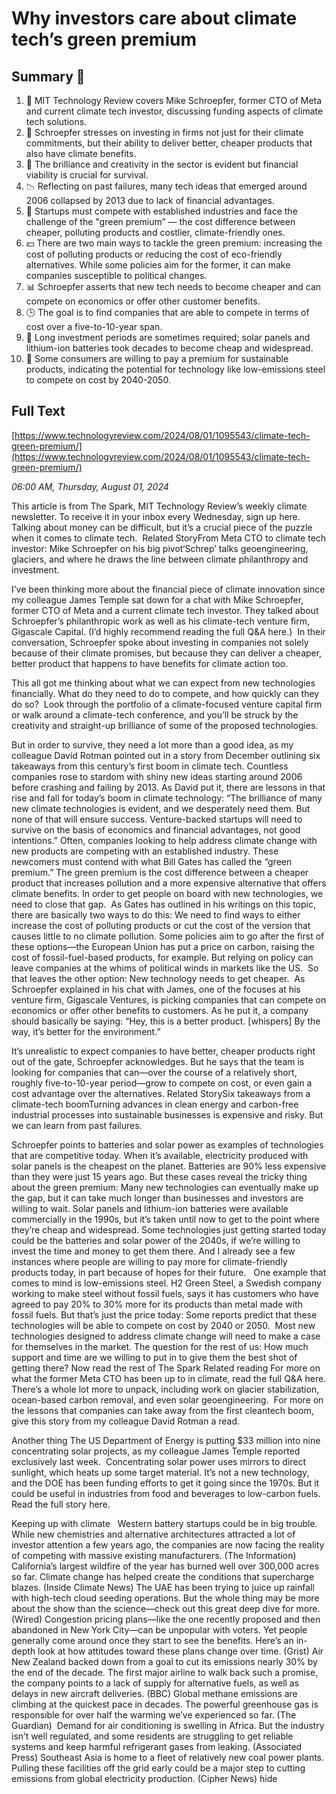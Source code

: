 # Why investors care about climate tech’s green premium

## Summary 🤖

1. 💬 MIT Technology Review covers Mike Schroepfer, former CTO of Meta and current climate tech investor, discussing funding aspects of climate tech solutions.
2. 🚀 Schroepfer stresses on investing in firms not just for their climate commitments, but their ability to deliver better, cheaper products that also have climate benefits. 
3. 🧠 The brilliance and creativity in the sector is evident but financial viability is crucial for survival. 
4. 📉 Reflecting on past failures, many tech ideas that emerged around 2006 collapsed by 2013 due to lack of financial advantages.
5. 👀 Startups must compete with established industries and face the challenge of the "green premium” — the cost difference between cheaper, polluting products and costlier, climate-friendly ones.
6. 💵 There are two main ways to tackle the green premium: increasing the cost of polluting products or reducing the cost of eco-friendly alternatives. While some policies aim for the former, it can make companies susceptible to political changes. 
7. 📊 Schroepfer asserts that new tech needs to become cheaper and can compete on economics or offer other customer benefits.
8. 🕒 The goal is to find companies that are able to compete in terms of cost over a five-to-10-year span. 
9. 💼 Long investment periods are sometimes required; solar panels and lithium-ion batteries took decades to become cheap and widespread. 
10. 🛒 Some consumers are willing to pay a premium for sustainable products, indicating the potential for technology like low-emissions steel to compete on cost by 2040-2050.

## Full Text

[https://www.technologyreview.com/2024/08/01/1095543/climate-tech-green-premium/](https://www.technologyreview.com/2024/08/01/1095543/climate-tech-green-premium/)

*06:00 AM, Thursday, August 01, 2024*

This article is from The Spark, MIT Technology Review’s weekly climate newsletter. To receive it in your inbox every Wednesday, sign up here. Talking about money can be difficult, but it’s a crucial piece of the puzzle when it comes to climate tech.  Related StoryFrom Meta CTO to climate tech investor: Mike Schroepfer on his big pivot‘Schrep’ talks geoengineering, glaciers, and where he draws the line between climate philanthropy and investment.

I’ve been thinking more about the financial piece of climate innovation since my colleague James Temple sat down for a chat with Mike Schroepfer, former CTO of Meta and a current climate tech investor. They talked about Schroepfer’s philanthropic work as well as his climate-tech venture firm, Gigascale Capital. (I’d highly recommend reading the full Q&A here.)  In their conversation, Schroepfer spoke about investing in companies not solely because of their climate promises, but because they can deliver a cheaper, better product that happens to have benefits for climate action too.

This all got me thinking about what we can expect from new technologies financially. What do they need to do to compete, and how quickly can they do so?  Look through the portfolio of a climate-focused venture capital firm or walk around a climate-tech conference, and you’ll be struck by the creativity and straight-up brilliance of some of the proposed technologies.

But in order to survive, they need a lot more than a good idea, as my colleague David Rotman pointed out in a story from December outlining six takeaways from this century’s first boom in climate tech. Countless companies rose to stardom with shiny new ideas starting around 2006 before crashing and failing by 2013. As David put it, there are lessons in that rise and fall for today’s boom in climate technology: “The brilliance of many new climate technologies is evident, and we desperately need them. But none of that will ensure success. Venture-backed startups will need to survive on the basis of economics and financial advantages, not good intentions.” Often, companies looking to help address climate change with new products are competing with an established industry. These newcomers must contend with what Bill Gates has called the “green premium.” The green premium is the cost difference between a cheaper product that increases pollution and a more expensive alternative that offers climate benefits. In order to get people on board with new technologies, we need to close that gap.   As Gates has outlined in his writings on this topic, there are basically two ways to do this: We need to find ways to either increase the cost of polluting products or cut the cost of the version that causes little to no climate pollution. Some policies aim to go after the first of these options—the European Union has put a price on carbon, raising the cost of fossil-fuel-based products, for example. But relying on policy can leave companies at the whims of political winds in markets like the US.  So that leaves the other option: New technology needs to get cheaper.  As Schroepfer explained in his chat with James, one of the focuses at his venture firm, Gigascale Ventures, is picking companies that can compete on economics or offer other benefits to customers. As he put it, a company should basically be saying: “Hey, this is a better product. [whispers] By the way, it’s better for the environment.”

It’s unrealistic to expect companies to have better, cheaper products right out of the gate, Schroepfer acknowledges. But he says that the team is looking for companies that can—over the course of a relatively short, roughly five-to-10-year period—grow to compete on cost, or even gain a cost advantage over the alternatives. Related StorySix takeaways from a climate-tech boomTurning advances in clean energy and carbon-free industrial processes into sustainable businesses is expensive and risky. But we can learn from past failures.

Schroepfer points to batteries and solar power as examples of technologies that are competitive today. When it’s available, electricity produced with solar panels is the cheapest on the planet. Batteries are 90% less expensive than they were just 15 years ago. But these cases reveal the tricky thing about the green premium: Many new technologies can eventually make up the gap, but it can take much longer than businesses and investors are willing to wait. Solar panels and lithium-ion batteries were available commercially in the 1990s, but it’s taken until now to get to the point where they’re cheap and widespread. Some technologies just getting started today could be the batteries and solar power of the 2040s, if we’re willing to invest the time and money to get them there. And I already see a few instances where people are willing to pay more for climate-friendly products today, in part because of hopes for their future.    One example that comes to mind is low-emissions steel. H2 Green Steel, a Swedish company working to make steel without fossil fuels, says it has customers who have agreed to pay 20% to 30% more for its products than metal made with fossil fuels. But that’s just the price today: Some reports predict that these technologies will be able to compete on cost by 2040 or 2050.  Most new technologies designed to address climate change will need to make a case for themselves in the market. The question for the rest of us: How much support and time are we willing to put in to give them the best shot of getting there?  Now read the rest of The Spark Related reading For more on what the former Meta CTO has been up to in climate, read the full Q&A here. There’s a whole lot more to unpack, including work on glacier stabilization, ocean-based carbon removal, and even solar geoengineering.  For more on the lessons that companies can take away from the first cleantech boom, give this story from my colleague David Rotman a read.

Another thing The US Department of Energy is putting $33 million into nine concentrating solar projects, as my colleague James Temple reported exclusively last week.  Concentrating solar power uses mirrors to direct sunlight, which heats up some target material. It’s not a new technology, and the DOE has been funding efforts to get it going since the 1970s. But it could be useful in industries from food and beverages to low-carbon fuels. Read the full story here.

Keeping up with climate   Western battery startups could be in big trouble. While new chemistries and alternative architectures attracted a lot of investor attention a few years ago, the companies are now facing the reality of competing with massive existing manufacturers. (The Information) California’s largest wildfire of the year has burned well over 300,000 acres so far. Climate change has helped create the conditions that supercharge blazes. (Inside Climate News) The UAE has been trying to juice up rainfall with high-tech cloud seeding operations. But the whole thing may be more about the show than the science—check out this great deep dive for more. (Wired) Congestion pricing plans—like the one recently proposed and then abandoned in New York City—can be unpopular with voters. Yet people generally come around once they start to see the benefits. Here’s an in-depth look at how attitudes toward these plans change over time. (Grist) Air New Zealand backed down from a goal to cut its emissions nearly 30% by the end of the decade. The first major airline to walk back such a promise, the company points to a lack of supply for alternative fuels, as well as delays in new aircraft deliveries. (BBC) Global methane emissions are climbing at the quickest pace in decades. The powerful greenhouse gas is responsible for over half the warming we’ve experienced so far. (The Guardian)  Demand for air conditioning is swelling in Africa. But the industry isn’t well regulated, and some residents are struggling to get reliable systems and keep harmful refrigerant gases from leaking. (Associated Press) Southeast Asia is home to a fleet of relatively new coal power plants. Pulling these facilities off the grid early could be a major step to cutting emissions from global electricity production. (Cipher News) hide

